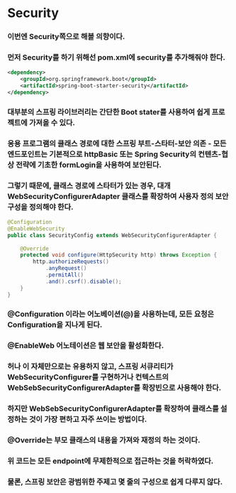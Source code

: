# Security
### 이번엔 Security쪽으로 해볼 의향이다.
### 먼저 Security를 하기 위해선 pom.xml에 security를 추가해줘야 한다.
```xml
<dependency> 
    <groupId>org.springframework.boot</groupId> 
    <artifactId>spring-boot-starter-security</artifactId> 
</dependency>
```
### 대부분의 스프링 라이브러리는 간단한 Boot stater를 사용하여 쉽게 프로젝트에 가져올 수 있다.
### 응용 프로그램의 클래스 경로에 대한 스프링 부트-스타터-보안 의존 - 모든 엔드포인트는 기본적으로 httpBasic 또는 Spring Security의 컨텐츠-협상 전략에 기초한 formLogin을 사용하여 보안된다.
### 그렇기 때문에, 클래스 경로에 스타터가 있는 경우, 대개 WebSecurityConfigurerAdapter 클래스를 확장하여 사용자 정의 보안 구성을 정의해야 한다.
```java
@Configuration
@EnableWebSecurity
public class SecurityConfig extends WebSecurityConfigurerAdapter {
 
    @Override
    protected void configure(HttpSecurity http) throws Exception {
        http.authorizeRequests()
            .anyRequest()
            .permitAll()
            .and().csrf().disable();
    }
}
```
### @Configuration 이라는 어노베이션(@)을 사용하는데, 모든 요청은 Configuration을 지나게 된다.
### @EnableWeb 어노테이션은 웹 보안을 활성화한다.
### 허나 이 자체만으로는 유용하지 않고, 스프링 서큐리티가  WebSecurityConfigurer를 구현하거나 컨텍스트의 WebSebSecurityConfigurerAdapter를 확장빈으로 사용해야 한다.
### 하지만 WebSebSecurityConfigurerAdapter를 확장하여 클래스를 설정하는 것이 가장 편하고 자주 쓰이는 방법이다.
### @Override는 부모 클래스의 내용을 가져와 재정의 하는 것이다.
### 위 코드는 모든 endpoint에 무제한적으로 접근하는 것을 허락하였다.
### 물론, 스프링 보안은 광범위한 주제고 몇 줄의 구성으로 쉽게 다루지 않다.